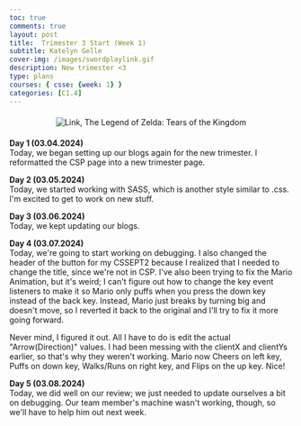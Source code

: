```yaml
---
toc: true
comments: true
layout: post
title:  Trimester 3 Start (Week 1)
subtitle: Katelyn Gelle
cover-img: /images/swordplaylink.gif
description: New trimester <3
type: plans
courses: { csse: {week: 1} }
categories: [C1.4]
---
```


<div style="text-align: center; margin-top: 20px; margin-bottom: 20px;">
  <img src="{{site.baseurl}}/images/anito/imsetlink.gif" alt="Link, The Legend of Zelda: Tears of the Kingdom" />
</div>  

**Day 1 (03.04.2024)**  
Today, we began setting up our blogs again for the new trimester. I reformatted the CSP page into a new trimester page.  

**Day 2 (03.05.2024)**  
Today, we started working with SASS, which is another style similar to .css. I'm excited to get to work on new stuff.  

**Day 3 (03.06.2024)**  
Today, we kept updating our blogs.  

**Day 4 (03.07.2024)**  
Today, we're going to start working on debugging. I also changed the header of the button for my CSSEPT2 because I realized that I needed to change the title, since we're not in CSP. I've also been trying to fix the Mario Animation, but it's weird; I can't figure out how to change the key event listeners to make it so Mario only puffs when you press the down key instead of the back key. Instead, Mario just breaks by turning big and doesn't move, so I reverted it back to the original and I'll try to fix it more going forward.  

Never mind, I figured it out. All I have to do is edit the actual "Arrow(Direction)" values. I had been messing with the clientX and clientYs earlier, so that's why they weren't working. Mario now Cheers on left key, Puffs on down key, Walks/Runs on right key, and Flips on the up key. Nice!  

**Day 5 (03.08.2024)**  
Today, we did well on our review; we just needed to update ourselves a bit on debugging. Our team member's machine wasn't working, though, so we'll have to help him out next week.